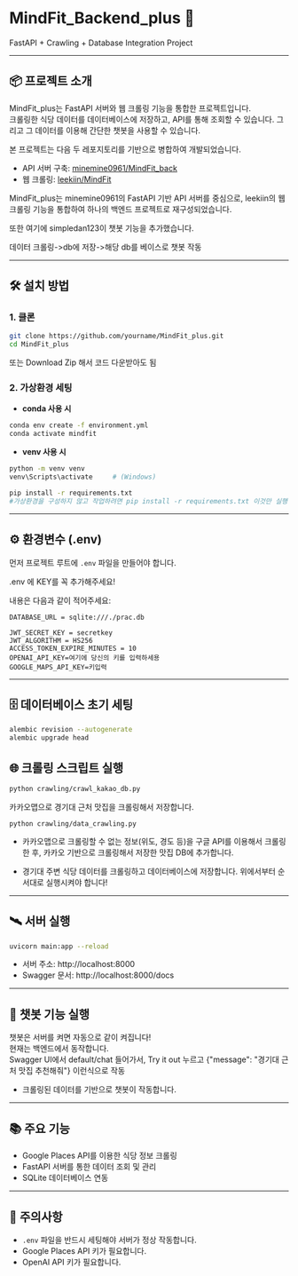 # MindFit_Backend_plus 🧠

FastAPI + Crawling + Database Integration Project

---

## 📦 프로젝트 소개

MindFit_plus는 FastAPI 서버와 웹 크롤링 기능을 통합한 프로젝트입니다.  
크롤링한 식당 데이터를 데이터베이스에 저장하고, API를 통해 조회할 수 있습니다.
그리고 그 데이터를 이용해 간단한 챗봇을 사용할 수 있습니다.

본 프로젝트는 다음 두 레포지토리를 기반으로 병합하여 개발되었습니다.

- API 서버 구축: [minemine0961/MindFit_back](https://github.com/minemine0961/MindFit_back)
- 웹 크롤링: [leekiin/MindFit](https://github.com/leekiin/MindFit)

MindFit_plus는 minemine0961의 FastAPI 기반 API 서버를 중심으로, leekiin의 웹 크롤링 기능을 통합하여 하나의 백엔드 프로젝트로 재구성되었습니다.

또한 여기에 simpledan123이 챗봇 기능을 추가했습니다.

데이터 크롤링->db에 저장->해당 db를 베이스로 챗봇 작동

---

## 🛠️ 설치 방법

### 1. 클론

```bash
git clone https://github.com/yourname/MindFit_plus.git
cd MindFit_plus
```

또는 Download Zip 해서 코드 다운받아도 됨

### 2. 가상환경 세팅

- **conda 사용 시**

```bash
conda env create -f environment.yml
conda activate mindfit
```

- **venv 사용 시**

```bash
python -m venv venv
venv\Scripts\activate     # (Windows)

pip install -r requirements.txt
#가상환경을 구성하지 않고 작업하려면 pip install -r requirements.txt 이것만 실행
```

---

## ⚙️ 환경변수 (.env)

먼저 프로젝트 루트에 `.env` 파일을 만들어야 합니다.  

.env 에 KEY를 꼭 추가해주세요!  

내용은 다음과 같이 적어주세요:

```env
DATABASE_URL = sqlite:///./prac.db

JWT_SECRET_KEY = secretkey
JWT_ALGORITHM = HS256
ACCESS_TOKEN_EXPIRE_MINUTES = 10
OPENAI_API_KEY=여기에 당신의 키를 입력하세용
GOOGLE_MAPS_API_KEY=키입력
```

---

## 🗄️ 데이터베이스 초기 세팅

```bash
alembic revision --autogenerate
alembic upgrade head
```

## 🌐 크롤링 스크립트 실행

```bash
python crawling/crawl_kakao_db.py
```
카카오맵으로 경기대 근처 맛집을 크롤링해서 저장합니다.

```
python crawling/data_crawling.py
```

- 카카오맵으로 크롤링할 수 없는 정보(위도, 경도 등)을 구글 API를 이용해서 크롤링한 후, 카카오 기반으로 크롤링해서 저장한 맛집 DB에 추가합니다.  

- 경기대 주변 식당 데이터를 크롤링하고 데이터베이스에 저장합니다. 위에서부터 순서대로 실행시켜야 합니다!

---

## 🛰️ 서버 실행

```bash
uvicorn main:app --reload
```

- 서버 주소: http://localhost:8000
- Swagger 문서: http://localhost:8000/docs

---

## 🧠 챗봇 기능 실행

챗봇은 서버를 켜면 자동으로 같이 켜집니다!  
현재는 백엔드에서 동작합니다.  
Swagger UI에서 default/chat 들어가서, Try it out 누르고 {"message": "경기대 근처 맛집 추천해줘"} 이런식으로 작동  

- 크롤링된 데이터를 기반으로 챗봇이 작동합니다.

---

## 📚 주요 기능

- Google Places API를 이용한 식당 정보 크롤링
- FastAPI 서버를 통한 데이터 조회 및 관리
- SQLite 데이터베이스 연동

---

## 📢 주의사항

- `.env` 파일을 반드시 세팅해야 서버가 정상 작동합니다.
- Google Places API 키가 필요합니다.
- OpenAI API 키가 필요합니다.

